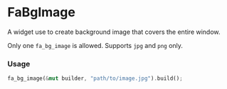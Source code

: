 # FaBgImage

A widget use to create background image that covers the entire window.

Only one `fa_bg_image` is allowed. Supports `jpg` and `png` only.

### Usage
```rust
fa_bg_image(&mut builder, "path/to/image.jpg").build();
```
